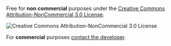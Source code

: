 Free for **non commercial** purposes under the [Creative Commons Attribution-NonCommercial 3.0 License](http://creativecommons.org/licenses/by-nc/3.0).

![Creative Commons Attribution-NonCommercial 3.0 License](http://mirrors.creativecommons.org/presskit/buttons/88x31/svg/by-nc.svg)

For **commercial** purposes [contact the developer](mailto:diosney.s@gmail.com).